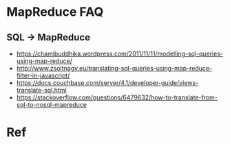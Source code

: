 # MapReduce FAQ

## SQL -> MapReduce 
- https://chamibuddhika.wordpress.com/2011/11/11/modelling-sql-queries-using-map-reduce/
- http://www.zsoltnagy.eu/translating-sql-queries-using-map-reduce-filter-in-javascript/
- https://docs.couchbase.com/server/4.1/developer-guide/views-translate-sql.html
- https://stackoverflow.com/questions/6479632/how-to-translate-from-sql-to-nosql-mapreduce

# Ref 
